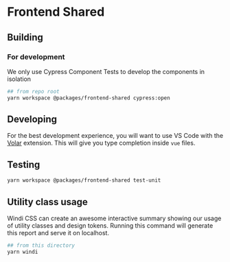 # Frontend Shared

## Building

### For development

We only use Cypress Component Tests to develop the components in isolation

```bash
## from repo root
yarn workspace @packages/frontend-shared cypress:open
```

## Developing

For the best development experience, you will want to use VS Code with the [Volar](https://marketplace.visualstudio.com/items?itemName=johnsoncodehk.volar) extension. This will give you type completion inside `vue` files.

## Testing

```bash
yarn workspace @packages/frontend-shared test-unit
```

## Utility class usage

Windi CSS can create an awesome interactive summary showing our usage of utility classes and design tokens. Running this command will generate this report and serve it on localhost.

```bash
## from this directory
yarn windi
```
